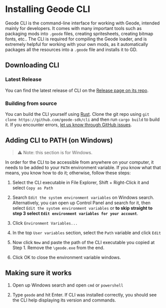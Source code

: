 # Installing Geode CLI

Geode CLI is the command-line interface for working with Geode, intended mainly for developers. It comes with many important tools such as packaging mods into `.geode` files, creating spritesheets, creating bitmap fonts, etc.. The CLI is required for compiling the Geode loader, and is extremely helpful for working with your own mods, as it automatically packages all the resources into a `.geode` file and installs it to GD.

## Downloading CLI

### Latest Release

You can find the latest release of CLI on the [Release page on its repo](https://github.com/geode-sdk/cli).

### Building from source

You can build the CLI yourself using [Rust](https://doc.rust-lang.org/cargo/getting-started/installation.html). Clone the git repo using `git clone https://github.com/geode-sdk/cli` and then run `cargo build` to build it. If you encounter errors, [let us know through GitHub issues](https://github.com/geode-sdk/cli/issues).

## Adding CLI to PATH (on Windows)

> :warning: Note: this section is for Windows.

In order for the CLI to be accessible from anywhere on your computer, it needs to be added to your `PATH` environment variable. If you know what that means, you know how to do it; otherwise, follow these steps:

1. Select the CLI executable in File Explorer, Shift + Right-Click it and select `Copy as Path`

2. Search `Edit the system environment variables` on Windows search. Alternatively, you can open up Control Panel and search for it, then select `Edit the system environment variables` or **to skip straight to step 3 select `Edit environment variables for your account`**.

3. Click `Environment Variables...`

4. In the top `User variables` section, select the `Path` variable and click `Edit`

5. Now click `New` and paste the path of the CLI executable you copied at Step 1. Remove the `\geode.exe` from the end.

6. Click OK to close the environment variable windows.

## Making sure it works

1. Open up Windows search and open `cmd` or `powershell`

2. Type `geode` and hit Enter. If CLI was installed correctly, you should see the CLI help displaying its version and commands.

